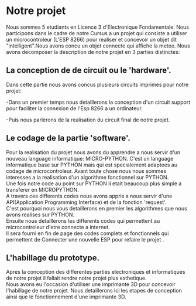 # Notre projet  


Nous sommes 5 etudiants en Licence 3 d'Electronique Fondamentale. Nous participons dans le cadre de notre Cursus a un projet  qui consiste a utiliser un microcontroleur (L'ESP 8266) pour realiser et concevoir un objet dit "intelligent".Nous avons concu un objet connecte qui affiche la meteo.
Nous avons decomposer la description de notre projet en 3 parties distinctes:  
## La conception de de circuit ou le 'hardware'.
Dans cette partie nous avons concus  plusieurs circuits imprimes pour notre projet:  
  
-Dans un premier temps nous detaillerons la conception d'un circuit support pour faciliter la connexion de l'Esp 8266 a un ordinateur.  

-Puis nous parlerons de la realisation du circuit final de notre projet.  

## Le codage de la partie 'software'.

Pour la realisation du projet nous avons du apprendre a nous servir d'un nouveau language informatique: MICRO-PYTHON. C'est un language 
informatique base sur PYTHON mais qui est specialement adaptees au codage de microcontroleur.
Avant toute chose nous nous sommes interesses a la realisation d'un algorithme fonctionnel sur PYTHON.  
Une fois notre code au point sur PYTHON il etait beaucoup plus simple a transferer en MICROPYTHON.  
A travers ces differents codes nous avons appris a nous servir d'une API(Application Programming Interface) et de la fonction 'request'.  
C'est pourquoi nous vous detaillerons en premier les algorithmes que nous avons realises sur PYTHON.  
Ensuite nous detaillerons les differents codes qui permettent au microcontroleur d'etre connecte a internet.  
Il sera fourni en fin de page des codes complets et fonctionnels qui permettent de Connecter une nouvelle ESP pour refaire le projet .   

## L'habillage du prototype.

Apres la conception des differentes parties electroniques et informatiques de notre projet il fallait rendre
 notre projet plus esthetique.  
Nous avons eu l'occasion d'utiliser une imprimante 3D pour concevoir l'habillage de notre projet. 
Nous detaillerons ici les etapes de conception  ainsi que le fonctionnement d'une imprimante 3D.
